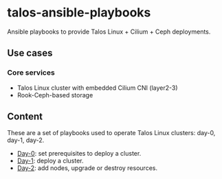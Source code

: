 # talos-ansible-playbooks

Ansible playbooks to provide Talos Linux + Cilium + Ceph deployments.

## Use cases

### Core services

- Talos Linux cluster with embedded Cilium CNI (layer2-3)
- Rook-Ceph-based storage

## Content

These are a set of playbooks used to operate Talos Linux clusters: day-0, day-1, day-2.

- [Day-0](./day-0/README.md): set prerequisites to deploy a cluster.
- [Day-1](./day-1/README.md): deploy a cluster.
- [Day-2](./day-2/README.md): add nodes, upgrade or destroy resources.
